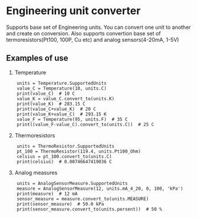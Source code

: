 # Engineering unit converter
Supports base set of Engineering units.
You can convert one unit to another and create on conversion.
Also supports convertion base set of termoresistors(Pt100, 100P, Cu etc) and analog sensors(4-20mA, 1-5V)
## Examples of use
1. Temperature<br>
```
    units = Temperature.SupportedUnits
    value_C = Temperature(10, units.C)
    print(value_C)  # 10 C
    value_K = value_C.convert_to(units.K)
    print(value_K)  # 283.15 C
    print(value_C+value_K)  # 20 C
    print(value_K+value_C)  # 293.15 K
    value_F = Temperature(95, units.F)  # 35 C
    print((value_F-value_C).convert_to(units.C))  # 25 C
```
2. Thermoresistors
```
    units = ThermoResistor.SupportedUnits
    pt_100 = ThermoResistor(119.4, units.Pt100_Ohm)
    celsius = pt_100.convert_to(units.C)
    print(celsius)  # 0.00746647419036 C
```
3. Analog measures
```
    units = AnalogSensorMeasure.SupportedUnits
    measure = AnalogSensorMeasure(12, units.mA_4_20, 0, 100, 'kPa')
    print(measure)  # 12 mA
    sensor_measure = measure.convert_to(units.MEASURE)
    print(sensor_measure)  # 50.0 kPa
    print(sensor_measure.convert_to(units.persent))  # 50 %
